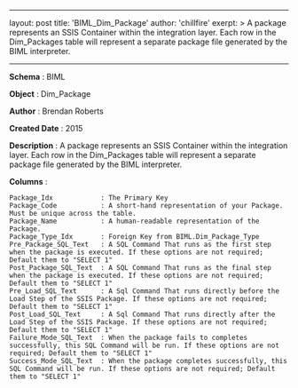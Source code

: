 
---
layout: post
title:  'BIML_Dim_Package'
author: 'chillfire'
exerpt: >
  A package represents an SSIS Container within the integration layer. Each row in the Dim_Packages table will represent a separate package file generated by the BIML interpreter. 

---

  <div id="pagecontent">
<p><strong>Schema</strong>          : BIML</p>
<p><strong>Object</strong>          : Dim_Package</p>
<p><strong>Author</strong>          : Brendan Roberts</p>
<p><strong>Created Date</strong>    : 2015</p>
<p><strong>Description</strong>     : A package represents an SSIS
Container within the integration layer. Each row in the Dim_Packages
table will represent a separate package file generated by the BIML
interpreter.</p>
<p><strong>Columns</strong>         :</p>
<pre><code>Package_Idx            : The Primary Key
Package_Code           : A short-hand representation of your Package. Must be unique across the table.
Package_Name           : A human-readable representation of the Package.
Package_Type_Idx       : Foreign Key from BIML.Dim_Package_Type
Pre_Package_SQL_Text   : A SQL Command That runs as the first step when the package is executed. If these options are not required; Default them to "SELECT 1"
Post_Package_SQL_Text  : A SQL Command That runs as the final step when the package is executed. If these options are not required; Default them to "SELECT 1"
Pre_Load_SQL_Text      : A Sql Command That runs directly before the Load Step of the SSIS Package. If these options are not required; Default them to "SELECT 1"
Post_Load_SQL_Text     : A Sql Command That runs directly after the Load Step of the SSIS Package. If these options are not required; Default them to "SELECT 1"
Failure_Mode_SQL_Text  : When the package fails to completes successfully, this SQL Command will be run. If these options are not required; Default them to "SELECT 1"
Success_Mode_SQL_Text  : When the package completes successfully, this SQL Command will be run. If these options are not required; Default them to "SELECT 1"
</code></pre>
</div>